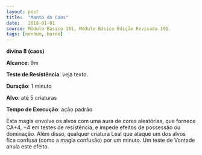 ```yaml
---
layout: post
title:  "Manto do Caos"
date:   2018-01-01
source: Módulo Básico 181, Módulo Básico Edição Revisada 191.
tags: [nenhum, bardo]
---
```


**divina 8 (caos)**

**Alcance**: 9m

**Teste de Resistência**: veja texto.

**Duração**: 1 minuto

**Alvo**: até 5 criaturas

**Tempo de Execução**: ação padrão

Esta magia envolve os alvos com uma aura de cores aleatórias, que fornece CA+4, +4 em testes de resistência, e impede efeitos de possessão ou dominação.
Além disso, qualquer criatura Leal que ataque um dos alvos fica confusa (como a magia confusão) por um minuto. Um teste de Vontade anula este efeito.
